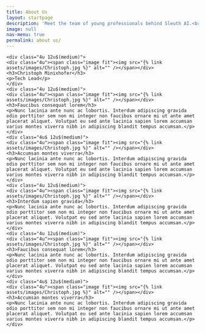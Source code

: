 ```yaml
---
title: About Us
layout: startpage
description: 'Meet the team of young professionals behind Sleuth AI.<br />To get in touch, please email contact@sleuth-ai.com'
image: null
nav-menu: true
permalink: about us/
---
```


<!-- Main -->
<div id="main">
<div class="row">

	<div class="4u 12u$(medium)">
	<div class="4u"><span class="image fit"><img src="{% link assets/images/Christoph.jpg %}" alt="" /></span></div>
	<h3>Christoph Minixhofer</h3>
	<p>Tech Lead</p>
	</div>
	<div class="4u 12u$(medium)">
	<div class="4u"><span class="image fit"><img src="{% link assets/images/Christoph.jpg %}" alt="" /></span></div>
	<h3>Faucibus consequat lorem</h3>
	<p>Nunc lacinia ante nunc ac lobortis. Interdum adipiscing gravida odio porttitor sem non mi integer non faucibus ornare mi ut ante amet placerat aliquet. Volutpat eu sed ante lacinia sapien lorem accumsan varius montes viverra nibh in adipiscing blandit tempus accumsan.</p>
	</div>
	<div class="4u$ 12u$(medium)">
	<div class="4u"><span class="image fit"><img src="{% link assets/images/Christoph.jpg %}" alt="" /></span></div>
	<h3>Accumsan montes viverra</h3>
	<p>Nunc lacinia ante nunc ac lobortis. Interdum adipiscing gravida odio porttitor sem non mi integer non faucibus ornare mi ut ante amet placerat aliquet. Volutpat eu sed ante lacinia sapien lorem accumsan varius montes viverra nibh in adipiscing blandit tempus accumsan.</p>
	</div>
	<div class="4u 12u$(medium)">
	<div class="4u"><span class="image fit"><img src="{% link assets/images/Christoph.jpg %}" alt="" /></span></div>
	<h3>Interdum sapien gravida</h3>
	<p>Nunc lacinia ante nunc ac lobortis. Interdum adipiscing gravida odio porttitor sem non mi integer non faucibus ornare mi ut ante amet placerat aliquet. Volutpat eu sed ante lacinia sapien lorem accumsan varius montes viverra nibh in adipiscing blandit tempus accumsan.</p>
	</div>
	<div class="4u 12u$(medium)">
	<div class="4u"><span class="image fit"><img src="{% link assets/images/Christoph.jpg %}" alt="" /></span></div>
	<h3>Faucibus consequat lorem</h3>
	<p>Nunc lacinia ante nunc ac lobortis. Interdum adipiscing gravida odio porttitor sem non mi integer non faucibus ornare mi ut ante amet placerat aliquet. Volutpat eu sed ante lacinia sapien lorem accumsan varius montes viverra nibh in adipiscing blandit tempus accumsan.</p>
	</div>
	<div class="4u$ 12u$(medium)">
	<div class="4u"><span class="image fit"><img src="{% link assets/images/Christoph.jpg %}" alt="" /></span></div>
	<h3>Accumsan montes viverra</h3>
	<p>Nunc lacinia ante nunc ac lobortis. Interdum adipiscing gravida odio porttitor sem non mi integer non faucibus ornare mi ut ante amet placerat aliquet. Volutpat eu sed ante lacinia sapien lorem accumsan varius montes viverra nibh in adipiscing blandit tempus accumsan.</p>
	</div>
	

</div>
